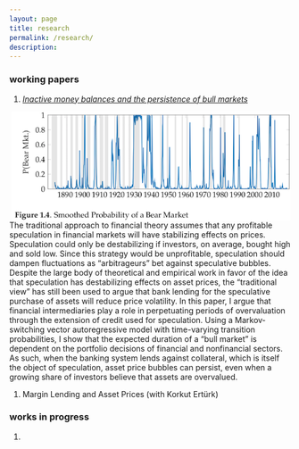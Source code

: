 ```yaml
---
layout: page
title: research
permalink: /research/
description: 
---
```


### working papers

1. [*Inactive money balances and the persistence of bull markets*](https://drive.google.com/file/d/1ZteOGfCt_-VXa2qAfsjicXbliVqRMG8v/view?usp=sharing)

<img align="right" src="/assets/img/BearProb1.png" width="500" height="195">

   The traditional approach to financial theory assumes that any profitable speculation in financial markets will have stabilizing effects on prices.  Speculation could only be destabilizing if investors, on average, bought high and sold low. Since this strategy would be unprofitable, speculation should dampen fluctuations as “arbitrageurs” bet against speculative bubbles. Despite the large body of theoretical and empirical work in favor of the idea that speculation has destabilizing effects on asset prices, the “traditional view” has still been used to argue that bank lending for the speculative purchase of assets will reduce price volatility. In this paper, I argue that financial intermediaries play a role in perpetuating periods of overvaluation through the extension of credit used for speculation. Using a Markov-switching vector autoregressive model with time-varying transition probabilities, I show that the expected duration of a “bull market” is dependent on the portfolio decisions of financial and nonfinancial sectors. As such, when the banking system lends against collateral, which is itself the object of speculation, asset price bubbles can persist, even when a growing share of investors believe that assets are overvalued.
1. Margin Lending and Asset Prices (with Korkut Ert&uuml;rk)

### works in progress

1.
